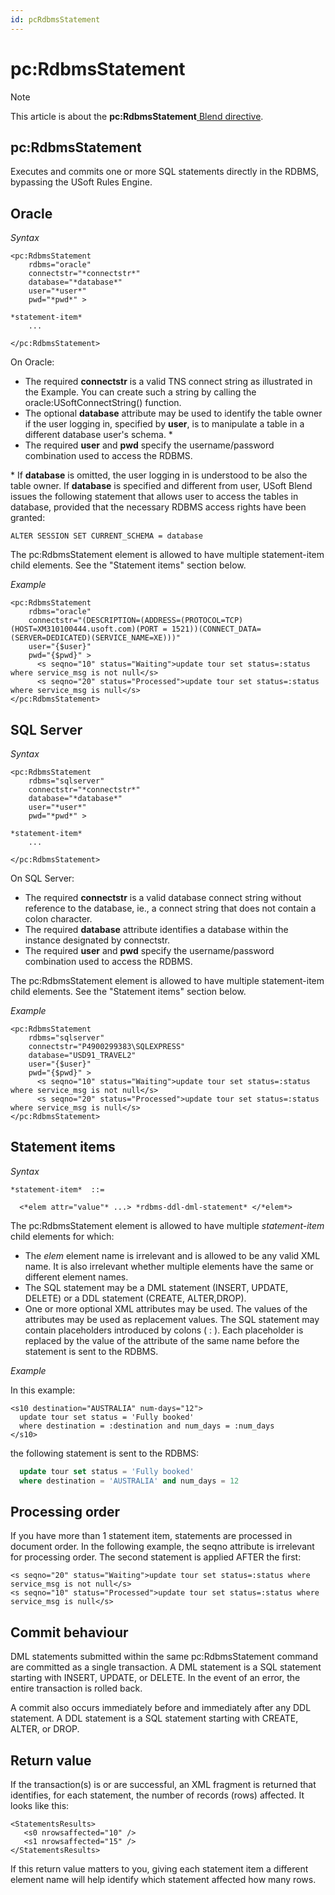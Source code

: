 ```yaml
---
id: pcRdbmsStatement
---
```


# pc:RdbmsStatement



> [!NOTE]
> This article is about the **pc:RdbmsStatement**[ Blend directive](/docs/Repositories/Blend_directives).

## **pc:RdbmsStatement**

Executes and commits one or more SQL statements directly in the RDBMS, bypassing the USoft Rules Engine.

## Oracle

*Syntax*

```
<pc:RdbmsStatement
    rdbms="oracle"
    connectstr="*connectstr*"
    database="*database*"
    user="*user*"
    pwd="*pwd*" >

*statement-item*
    ...

</pc:RdbmsStatement>
```

On Oracle:

- The required **connectstr** is a valid TNS connect string as illustrated in the Example. You can create such a string by calling the oracle:USoftConnectString() function.
- The optional **database** attribute may be used to identify the table owner if the user logging in, specified by **user**, is to manipulate a table in a different database user's schema. *
- The required **user** and **pwd** specify the username/password combination used to access the RDBMS.

* If **database** is omitted, the user logging in is understood to be also the table owner. If **database** is specified and different from user, USoft Blend issues the following statement that allows user to access the tables in database, provided that the necessary RDBMS access rights have been granted:

```
ALTER SESSION SET CURRENT_SCHEMA = database
```

The pc:RdbmsStatement element is allowed to have multiple statement-item child elements. See the "Statement items" section below.

*Example*

```language-xml
<pc:RdbmsStatement
    rdbms="oracle"
    connectstr="(DESCRIPTION=(ADDRESS=(PROTOCOL=TCP)(HOST=XM310100444.usoft.com)(PORT = 1521))(CONNECT_DATA=(SERVER=DEDICATED)(SERVICE_NAME=XE)))"
    user="{$user}"
    pwd="{$pwd}" >
      <s seqno="10" status="Waiting">update tour set status=:status where service_msg is not null</s>
      <s seqno="20" status="Processed">update tour set status=:status where service_msg is null</s>
</pc:RdbmsStatement>
```

## SQL Server

*Syntax*

```
<pc:RdbmsStatement
    rdbms="sqlserver"
    connectstr="*connectstr*"
    database="*database*"
    user="*user*"
    pwd="*pwd*" >

*statement-item*
    ...

</pc:RdbmsStatement>
```

On SQL Server:

- The required **connectstr** is a valid database connect string without reference to the database, ie., a connect string that does not contain a colon character.
- The required **database** attribute identifies a database within the instance designated by connectstr.
- The required **user** and **pwd** specify the username/password combination used to access the RDBMS.

The pc:RdbmsStatement element is allowed to have multiple statement-item child elements. See the "Statement items" section below.

*Example*

```language-xml
<pc:RdbmsStatement
    rdbms="sqlserver"
    connectstr="P4900299383\SQLEXPRESS"
    database="USD91_TRAVEL2"
    user="{$user}"
    pwd="{$pwd}" >
      <s seqno="10" status="Waiting">update tour set status=:status where service_msg is not null</s>
      <s seqno="20" status="Processed">update tour set status=:status where service_msg is null</s>
</pc:RdbmsStatement>
```

## Statement items

*Syntax*

```
*statement-item*  ::=

  <*elem attr="value"* ...> *rdbms-ddl-dml-statement* </*elem*>
```

The pc:RdbmsStatement element is allowed to have multiple *statement-item* child elements for which:

- The *elem* element name is irrelevant and is allowed to be any valid XML name. It is also irrelevant whether multiple elements have the same or different element names.
- The SQL statement may be a DML statement (INSERT, UPDATE, DELETE) or a DDL statement (CREATE, ALTER,DROP).
- One or more optional XML attributes may be used. The values of the attributes may be used as replacement values. The SQL statement may contain placeholders introduced by colons ( : ). Each placeholder is replaced by the value of the attribute of the same name before the statement is sent to the RDBMS.

*Example*

In this example:

```language-xml
<s10 destination="AUSTRALIA" num-days="12">
  update tour set status = 'Fully booked'
  where destination = :destination and num_days = :num_days
</s10>
```

the following statement is sent to the RDBMS:

```sql
  update tour set status = 'Fully booked'
  where destination = 'AUSTRALIA' and num_days = 12
```

## Processing order

If you have more than 1 statement item, statements are processed in document order. In the following example, the seqno attribute is irrelevant for processing order. The second statement is applied AFTER the first:

```language-xml
<s seqno="20" status="Waiting">update tour set status=:status where service_msg is not null</s>
<s seqno="10" status="Processed">update tour set status=:status where service_msg is null</s>
```

## Commit behaviour

DML statements submitted within the same pc:RdbmsStatement command are committed as a single transaction. A DML statement is a SQL statement starting with INSERT, UPDATE, or DELETE. In the event of an error, the entire transaction is rolled back.

A commit also occurs immediately before and immediately after any DDL statement. A DDL statement is a SQL statement starting with CREATE, ALTER, or DROP.

## Return value

If the transaction(s) is or are successful, an XML fragment is returned that identifies, for each statement, the number of records (rows) affected. It looks like this:

```language-xml
<StatementsResults>
   <s0 nrowsaffected="10" />
   <s1 nrowsaffected="15" />
</StatementsResults>
```

If this return value matters to you, giving each statement item a different element name will help identify which statement affected how many rows.